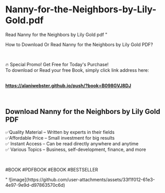 # Nanny-for-the-Neighbors-by-Lily-Gold.pdf
Read Nanny for the Neighbors by Lily Gold pdf
"<p>How to Download Or Read Nanny for the Neighbors by Lily Gold PDF?</p>
<p>&nbsp;</p>
<p>&#128293;  Special Promo! Get Free for Today's Purchase!<br />To download or Read your free Book, simply click link address here:&nbsp;<br />&nbsp;</p>
<p><a href=""https://alaniwebster.github.io/push/?book=B098GVJ8DJ""><strong>https://alaniwebster.github.io/push/?book=B098GVJ8DJ</strong></a></p>
<p>&nbsp;</p>
<h2>Download Nanny for the Neighbors by Lily Gold PDF</h2>
<p>&#x2705;Quality Material &ndash; Written by experts in their fields<br />&#x2705;Affordable Price &ndash; Small investment for big results<br />&#x2705; Instant Access &ndash; Can be read directly anywhere and anytime<br />&#x2705; Various Topics &ndash; Business, self-development, finance, and more</p>
<p>&nbsp;</p>
<p>#BOOK #PDFBOOK #EBOOK #BESTSELLER</p>
"
![image](https://github.com/user-attachments/assets/33f1f012-61e3-4e97-9e9d-d97863570c6d)
